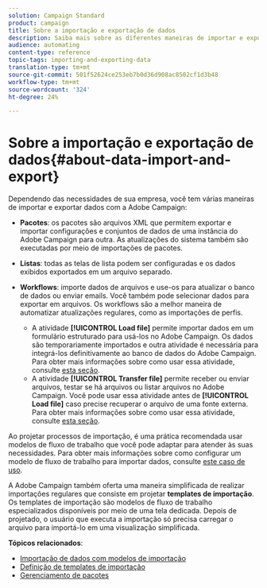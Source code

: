 ```yaml
---
solution: Campaign Standard
product: campaign
title: Sobre a importação e exportação de dados
description: Saiba mais sobre as diferentes maneiras de importar e exportar dados com a Adobe Campaign.
audience: automating
content-type: reference
topic-tags: importing-and-exporting-data
translation-type: tm+mt
source-git-commit: 501f52624ce253eb7b0d36d908ac8502cf1d3b48
workflow-type: tm+mt
source-wordcount: '324'
ht-degree: 24%

---
```



# Sobre a importação e exportação de dados{#about-data-import-and-export}

Dependendo das necessidades de sua empresa, você tem várias maneiras de importar e exportar dados com a Adobe Campaign:

* **Pacotes**: os pacotes são arquivos XML que permitem exportar e importar configurações e conjuntos de dados de uma instância do Adobe Campaign para outra. As atualizações do sistema também são executadas por meio de importações de pacotes.
* **Listas**: todas as telas de lista podem ser configuradas e os dados exibidos exportados em um arquivo separado.
* **Workflows**: importe dados de arquivos e use-os para atualizar o banco de dados ou enviar emails. Você também pode selecionar dados para exportar em arquivos. Os workflows são a melhor maneira de automatizar atualizações regulares, como as importações de perfis.

   * A atividade **[!UICONTROL Load file]** permite importar dados em um formulário estruturado para usá-los no Adobe Campaign. Os dados são temporariamente importados e outra atividade é necessária para integrá-los definitivamente ao banco de dados do Adobe Campaign. Para obter mais informações sobre como usar essa atividade, consulte [esta seção](../../automating/using/load-file.md).
   * A atividade **[!UICONTROL Transfer file]** permite receber ou enviar arquivos, testar se há arquivos ou listar arquivos no Adobe Campaign. Você pode usar essa atividade antes de **[!UICONTROL Load file]** caso precise recuperar o arquivo de uma fonte externa. Para obter mais informações sobre como usar essa atividade, consulte [esta seção](../../automating/using/transfer-file.md).

Ao projetar processos de importação, é uma prática recomendada usar modelos de fluxo de trabalho que você pode adaptar para atender às suas necessidades. Para obter mais informações sobre como configurar um modelo de fluxo de trabalho para importar dados, consulte [este caso de uso](../../automating/using/creating-import-workflow-templates.md).

A Adobe Campaign também oferta uma maneira simplificada de realizar importações regulares que consiste em projetar **templates de importação**. Os templates de importação são modelos de fluxo de trabalho especializados disponíveis por meio de uma tela dedicada. Depois de projetado, o usuário que executa a importação só precisa carregar o arquivo para importá-lo em uma visualização simplificada.

**Tópicos relacionados**:

* [Importação de dados com modelos de importação](../../automating/using/importing-data-with-import-templates.md)
* [Definição de templates de importação](../../automating/using/importing-data-with-import-templates.md#setting-up-import-templates)
* [Gerenciamento de pacotes](../../automating/using/managing-packages.md)
